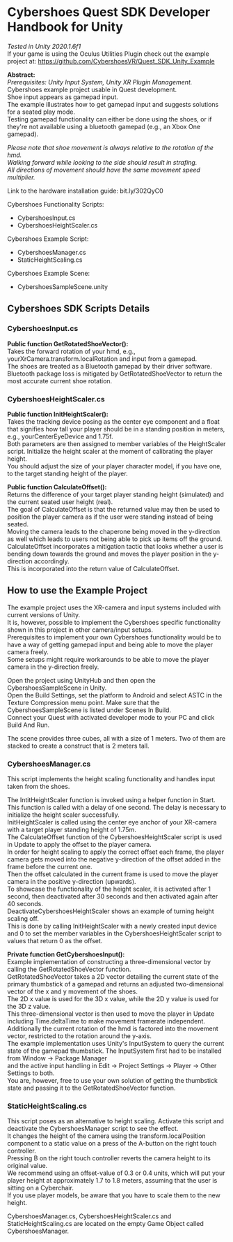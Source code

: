 # Cybershoes Quest SDK Developer Handbook for Unity
*Tested in Unity 2020.1.6f1*  
If your game is using the Oculus Utilities Plugin check out the example project at: https://github.com/CybershoesVR/Quest_SDK_Unity_Example

**Abstract:**  
*Prerequisites: Unity Input System, Unity XR Plugin Management.*  
Cybershoes example project usable in Quest development.  
Shoe input appears as gamepad input.  
The example illustrates how to get gamepad input and suggests solutions for a seated play mode.  
Testing gamepad functionality can either be done using the shoes, or if they're not available using a bluetooth gamepad (e.g., an Xbox One gamepad).

*Please note that shoe movement is always relative to the rotation of the hmd.*  
*Walking forward while looking to the side should result in strafing.*  
*All directions of movement should have the same movement speed multiplier.*  

Link to the hardware installation guide: bit.ly/302QyC0

Cybershoes Functionality Scripts:
* CybershoesInput.cs
* CybershoesHeightScaler.cs

Cybershoes Example Script:
* CybershoesManager.cs
* StaticHeightScaling.cs

Cybershoes Example Scene:
* CybershoesSampleScene.unity

## Cybershoes SDK Scripts Details
### CybershoesInput.cs
**Public function GetRotatedShoeVector():**  
Takes the forward rotation of your hmd, e.g., yourXrCamera.transform.localRotation and input from a gamepad.  
The shoes are treated as a Bluetooth gamepad by their driver software.  
Bluetooth package loss is mitigated by GetRotatedShoeVector to return the most accurate current shoe rotation.  
  
### CybershoesHeightScaler.cs
**Public function InitHeightScaler():**  
Takes the tracking device posing as the center eye component and a float that signifies how tall your player should be in a standing position in meters, e.g., yourCenterEyeDevice and 1.75f.  
Both parameters are then assigned to member variables of the HeightScaler script. Initialize the height scaler at the moment of calibrating the player height.  
You should adjust the size of your player character model, if you have one, to the target standing height of the player.  

**Public function CalculateOffset():**  
Returns the difference of your target player standing height (simulated) and the current seated user height (real).  
The goal of CalculateOffset is that the returned value may then be used to position the player camera as if the user were standing instead of being seated.  
Moving the camera leads to the chaperone being moved in the y-direction as well which leads to users not being able to pick up items off the ground.  
CalculateOffset incorporates a mitigation tactic that looks whether a user is bending down towards the ground and moves the player position in the y-direction accordingly.  
This is incorporated into the return value of CalculateOffset.  

## How to use the Example Project
The example project uses the XR-camera and input systems included with current versions of Unity.  
It is, however, possible to implement the Cybershoes specific functionality shown in this project in other camera/input setups.  
Prerequisites to implement your own Cybershoes functionality would be to have a way of getting gamepad input and being able to move the player camera freely.  
Some setups might require workarounds to be able to move the player camera in the y-direction freely.  

Open the project using UnityHub and then open the CybershoesSampleScene in Unity.  
Open the Build Settings, set the platform to Android and select ASTC in the Texture Compression menu point. Make sure that the CybershoesSampleScene is listed under Scenes In Build.  
Connect your Quest with activated developer mode to your PC and click Build And Run.  

The scene provides three cubes, all with a size of 1 meters. Two of them are stacked to create a construct that is 2 meters tall.  
  
### CybershoesManager.cs
This script implements the height scaling functionality and handles input taken from the shoes.  

The IntitHeightScaler function is invoked using a helper function in Start. This function is called with a delay of one second. The delay is necessary to initialize the height scaler successfully.   
InitHeightScaler is called using the center eye anchor of your XR-camera with a target player standing height of 1.75m.  
The CalculateOffset function of the CybershoesHeightScaler script is used in Update to apply the offset to the player camera.  
In order for height scaling to apply the correct offset each frame, the player camera gets moved into the negative y-direction of the offset added in the frame before the current one.  
Then the offset calculated in the current frame is used to move the player camera in the positive y-direction (upwards).  
To showcase the functionality of the height scaler, it is activated after 1 second, then deactivated after 30 seconds and then activated again after 40 seconds.  
DeactivateCybershoesHeightScaler shows an example of turning height scaling off.  
This is done by calling InitHeightScaler with a newly created input device and 0 to set the member variables in the CybershoesHeightScaler script to values that return 0 as the offset.    

**Private function GetCybershoesInput():**  
Example implementation of constructing a three-dimensional vector by calling the GetRotatedShoeVector function.  
GetRotatedShoeVector takes a 2D vector detailing the current state of the primary thumbstick of a gamepad and returns an adjusted two-dimensional vector of the x and y movement of the shoes.  
The 2D x value is used for the 3D x value, while the 2D y value is used for the 3D z value.  
This three-dimensional vector is then used to move the player in Update including Time.deltaTime to make movement framerate independent.  
Additionally the current rotation of the hmd is factored into the movement vector, restricted to the rotation around the y-axis.  
The example implementation uses Unity's InputSystem to query the current state of the gamepad thumbstick.
The InputSystem first had to be installed from Window -> Package Manager  
and the active input handling in Edit -> Project Settings -> Player -> Other Settings to both.  
You are, however, free to use your own solution of getting the thumbstick state and passing it to the GetRotatedShoeVector function.  

### StaticHeightScaling.cs
This script poses as an alternative to height scaling. Activate this script and deactivate the CybershoesManager script to see the effect.  
It changes the height of the camera using the transform.localPosition component to a static value on a press of the A-button on the right touch controller.  
Pressing B on the right touch controller reverts the camera height to its original value.  
We recommend using an offset-value of 0.3 or 0.4 units, which will put your player height at approximately 1.7 to 1.8 meters, assuming that the user is sitting on a Cyberchair.  
If you use player models, be aware that you have to scale them to the new height.  

CybershoesManager.cs, CybershoesHeightScaler.cs and StaticHeightScaling.cs are located on the empty Game Object called CybershoesManager.  



